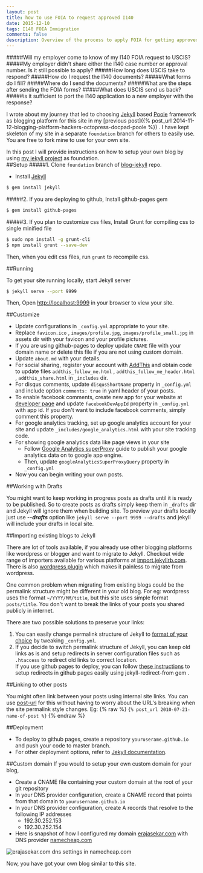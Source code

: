 ```yaml
---
layout: post
title: how to use FOIA to request approved I140
date: 2015-12-10
tags: I140 FOIA Immigration
comments: false
description: Overview of the process to apply FOIA for getting approved I140 application.
---
```


#####Will my employer come to know of my I140 FOIA request to USCIS?
#####My employer didn't share either the I140 case number or approval number. Is it still possible to apply?
#####How long does USCIS take to respond?
#####How do I request the I140 documents?
#####What forms do I fill?
#####Where do I send the documents?
#####What are the steps after sending the FOIA forms?
#####What does USCIS send us back?
#####is it sufficient to port the I140 application to a new employer with the response?




I wrote about my journey that led to choosing [Jekyll](http://jekyllrb.com/) based [Poole](http://getpoole.com/) framework
as blogging platform for this site in my [previous post]({% post_url 2014-11-12-blogging-platform-hackers-octopress-docpad-poole %}) .
I have kept skeleton of my site in a separate `foundation` branch for others to easily use. You are free to fork mine to use for your own site.

In this post I will provide instructions on how to setup your own blog by using [my jekyll project](https://github.com/erajasekar/blog-jekyll) as foundation.
 <br>
##Setup
#####1. Clone `foundation` branch of [blog-jekyll](https://github.com/erajasekar/blog-jekyll/tree/foundation) repo.
* Install [Jekyll](http://jekyllrb.com/)

```bash
$ gem install jekyll
```

#####2. If you are deploying to github, Install github-pages gem

```bash
$ gem install github-pages
```

#####3. If you plan to customize css files, Install Grunt for compiling css to single minified file

```bash
$ sudo npm install -g grunt-cli
$ npm install grunt --save-dev
```
  Then, when you edit css files, run `grunt` to recompile css.

##Running

To get your site running locally, start Jekyll server

```bash
$ jekyll serve --port 9999
```

Then, Open [http://localhost:9999](http://localhost:9999) in your browser to view your site.

##Customize
+ Update configurations in `_config.yml` appropriate to your site.
+ Replace `favicon.ico` , `images/profile.jpg`, `images/profile_small.jpg` in assets dir with your favicon and your profile pictures.
+ If you are using github-pages to deploy update `CNAME` file with your domain name or delete this file if you are not using custom domain.
+ Update `about.md` with your details.
+ For social sharing, register your account with [AddThis](http://www.addthis.com/) and obtain code to update  files `addthis_follow_me.html` , `addthis_follow_me_header.html` , `addthis_share.html` in `_includes` dir.
+ For disqus comments, update `disqusShortName` property in `_config.yml` and include option `comments: true` in yaml header of your posts.
+ To enable facebook comments, create new app for your website at [developer page](http://developer.facebook.com) and update `facebookDevAppId` property in `_config.yml` with app id. If you don't want to include facebook comments, simply comment this property.
+ For google analytics tracking, set up google analytics account for your site and update `_includes/google_analytics.html` with your site tracking code.
+ For showing google analytics data like page views in your site
	+ Follow [Google Analytics superProxy](https://developers.google.com/analytics/solutions/google-analytics-super-proxy) guide to publish your google analytics data on to google app engine.
	+ Then, update `googleAnalyticsSuperProxyQuery` property in `_config.yml`
+ Now you can begin writing your own posts.

##Working with Drafts

You might want to keep working in progress posts as drafts until it is ready to be published. So to create posts as drafts
simply keep them in `_drafts` dir and Jekyll will ignore them when building site. To preview your drafts locally just
use ***--drafts*** option like `jekyll serve --port 9999 --drafts` and jekyll will include your drafts in local site.

##Importing existing blogs to Jekyll

There are lot of tools available, if you already use other blogging platforms like wordpress or blogger and want to migrate to Jekyll.
Checkout wide range of importers available for various platforms at [import.jekyllrb.com](http://import.jekyllrb.com/).
There is also [wordpress plugin](https://github.com/benbalter/wordpress-to-jekyll-exporter/) which makes it painless to migrate from wordpress.

One common problem when migrating from existing blogs could be the permalink structure might be different in your old blog.
For eg: wordpress uses the format `~/YYYY/MM/title`, but this site uses simple format `posts/title`.
You don't want to break the links of your posts you shared publicly in internet.

There are two possible solutions to preserve your links:

1. You can easily change permalink structure of Jekyll to [format of your choice](http://jekyllrb.com/docs/permalinks/) by tweaking `_config.yml`.
2. If you decide to switch permalink structure of Jekyll, you can keep old links as is and setup redirects in server configuration files such as `.htaccess`
to redirect old links to correct location. <br/>
If you use github pages to deploy, you can follow [these instructions](https://help.github.com/articles/redirects-on-github-pages/)
to setup redirects in github pages easily using jekyll-redirect-from gem .

##Linking to other posts

You might often link between your posts using internal site links. You can use [post-url](http://jekyllrb.com/docs/templates/#post-url)
for this without having to worry about the URL's breaking when the site permalink style changes.
Eg: {% raw %} `{% post_url 2010-07-21-name-of-post %}` {% endraw %}


##Deployment
+ To deploy to github pages, create a repository `youruserame.github.io` and push your code to master branch.
+ For other deployment options, refer to [Jekyll documentation](http://jekyllrb.com/docs/deployment-methods/).

##Custom domain
If you would to setup your own custom domain for your blog,

+ Create a CNAME file containing your custom domain at the root of your git repository
+ In your DNS provider configuration, create a CNAME record that points from that domain to `yourusername.github.io`
+ In your DNS provider configuration, create A records that resolve to the following IP addresses
	+ 192.30.252.153
	+ 192.30.252.154
+ Here is snapshot of how I configured my domain [erajasekar.com](http://erajasekar.com) with DNS provider [namecheap.com](http://namecheap.com)

<img  src="{{ site.baseurl }}assets/images/namecheap-dns-settings.png" alt="erajasekar.com dns settings in namecheap.com" />

Now, you have got your own blog similar to this site.
